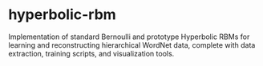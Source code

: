 # hyperbolic-rbm
Implementation of standard Bernoulli and prototype Hyperbolic RBMs for learning and reconstructing hierarchical WordNet data, complete with data extraction, training scripts, and visualization tools.
